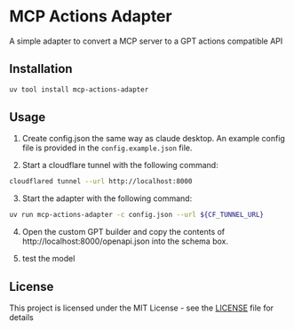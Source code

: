 # MCP Actions Adapter

A simple adapter to convert a MCP server to a GPT actions compatible API

## Installation

```bash
uv tool install mcp-actions-adapter
```

## Usage

1) Create config.json the same way as claude desktop. An example config file is provided in the `config.example.json` file.

2) Start a cloudflare tunnel with the following command:

```bash
cloudflared tunnel --url http://localhost:8000
```

3) Start the adapter with the following command:

```bash
uv run mcp-actions-adapter -c config.json --url ${CF_TUNNEL_URL}
```
4) Open the custom GPT builder and copy the contents of http://localhost:8000/openapi.json into the schema box.

5) test the model

## License

This project is licensed under the MIT License - see the [LICENSE](LICENSE) file for details